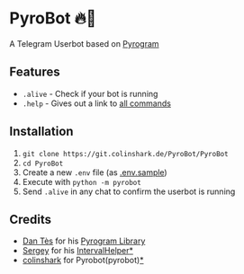 # PyroBot 🔥🤖

A Telegram Userbot based on [Pyrogram](https://github.com/pyrogram/pyrogram)

## Features

* `.alive` - Check if your bot is running
* `.help` - Gives out a link to [all commands](HELP.md)

## Installation

1. `git clone https://git.colinshark.de/PyroBot/PyroBot`
2. `cd PyroBot`
3. Create a new `.env` file (as [.env.sample](.env.sample))
4. Execute with `python -m pyrobot`
5. Send `.alive` in any chat to confirm the userbot is running

## Credits

* [Dan Tès](https://github.com/delivrance) for his [Pyrogram Library](https://github.com/pyrogram/pyrogram)
* [Sergey](https://t.me/flugdreka) for his [IntervalHelper](pyrobot/interval.py)[*](https://t.me/combotchat/45392)
* [colinshark](https://t.me/ColinShark) for Pyrobot(pyrobot)[*](https://git.colinshark.de/PyroBot/PyroBot/)
